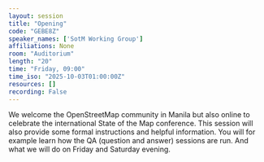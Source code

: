 ```yaml
---
layout: session
title: "Opening"
code: "GEBE8Z"
speaker_names: ['SotM Working Group']
affiliations: None
room: "Auditorium"
length: "20"
time: "Friday, 09:00"
time_iso: "2025-10-03T01:00:00Z"
resources: []
recording: False
---
```


We welcome the OpenStreetMap community in Manila but also online to celebrate the international State of the Map conference. This session will also provide some formal instructions and helpful information. You will for example learn how the QA (question and answer) sessions are run. And what we will do on Friday and Saturday evening.

